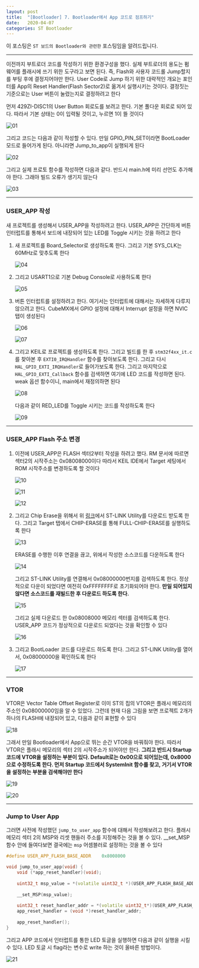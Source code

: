 ```yaml
---
layout: post
title:  "[Bootloader] 7. Bootloader에서 App 코드로 점프하기"
date:   2020-04-07
categories: ST Bootloader
---
```


이 포스팅은 `ST 보드의 Bootloader와 관련한` 포스팅임을 알려드립니다.

---

이전까지 부트로더 코드를 작성하기 위한 환경구성을 했다. 실제 부트로더의 용도는 펌웨어를 플래시에 쓰기 위한 도구라고 보면 된다. 즉, Flash와 사용자 코드롤 Jump할지를 부팅 후에 결정지어야만 한다. User Code로 Jump 하기 위한 대략적인 개요는 포인터를 App의 Reset Handler(Flash Sector2)로 옮겨서 실행시키는 것이다. 결정짓는 기준으로는 User 버튼이 눌렸는지로 결정하려고 한다

먼저 429ZI-DISC1의 User Button 회로도를 보려고 한다. 기본 풀다운 회로로 되어 있다. 따라서 기본 상태는 0이 입력될 것이고, 누르면 1이 뜰 것이다


![01](https://drive.google.com/uc?id=1NRZT3GBZ6UXLUkhu0ErhPNMs3umPAMHQ)


그리고 코드는 다음과 같이 작성할 수 있다. 만일 GPIO_PIN_SET이라면 BootLoader 모드로 들어가게 된다. 아니라면 Jump_to_app이 실행되게 된다


![02](https://drive.google.com/uc?id=1-vwMNQZZ2NWmJ8vyLtvxCpMjMXQ7yaIL)


그리고 실제 프로토 함수를 작성하면 다음과 같다. 반드시 main.h에 미리 선언도 추가해야 한다. 그래야 빌드 오류가 생기지 않는다


![03](https://drive.google.com/uc?id=14gVGhB-I2z6NYnYeB0VGhP0Ox8ljuUM0)


---
### USER_APP 작성

새 프로젝트를 생성해서 USER_APP을 작성하려고 한다. USER_APP은 간단하게 버튼 인터럽트를 통해서 보드에 내장되어 있는 LED를 Toggle 시키는 것을 하려고 한다

1. 새 프로젝트를 Board_Selector로 생성하도록 한다. 그리고 기본 SYS_CLK는 60MHz로 맞추도록 한다


    ![04](https://drive.google.com/uc?id=1rb4cjx2ksqpdhKtIPdZW2g4augGZqScT)


2. 그리고 USART1으로 기본 Debug Console로 사용하도록 한다


    ![05](https://drive.google.com/uc?id=1UId6p7Bu968RjhUsGmdva7NNXNXCWrBs)


3. 버튼 인터럽트를 설정하려고 한다. 여기서는 인터럽트에 대해서는 자세하게 다루지 않으려고 한다. CubeMX에서 GPIO 설정에 대해서 Interrupt 설정을 하면 NVIC 탭이 생성된다


    ![06](https://drive.google.com/uc?id=10Q5vK49oGS6-5BSpF-OjuckjYGeinx7E)


    ![07](https://drive.google.com/uc?id=1nlMZ5RFeP2CGfKQHzPVAyQpkNWiZsXoe)


4. 그리고 KEIL로 프로젝트를 생성하도록 한다. 그리고 빌드를 한 후 `stm32f4xx_it.c`를 찾아본 후 `EXTI0_IRQHandler` 함수를 찾아보도록 한다. 그리고 다시 `HAL_GPIO_EXTI_IRQHandler`로 들어가보도록 한다. 그리고 마지막으로 `HAL_GPIO_EXTI_Callback` 함수를 검색하면 여기에 LED 코드를 작성하면 된다. weak 옵션 함수이니, main에서 재정의하면 된다


    ![08](https://drive.google.com/uc?id=1iNkOZxs3XqEg8R9Ht0CyJ6KXAz3XPPE7)


    다음과 같이 RED_LED를 Toggle 시키는 코드를 작성하도록 한다


    ![09](https://drive.google.com/uc?id=1sdVwZcRwiwxGXO9DcXKNeor0qW8EyLy0)


---
### USER_APP Flash 주소 변경

1. 이전에 USER_APP은 FLASH 섹터2부터 작성을 하려고 했다. RM 문서에 따르면 섹터2의 시작주소는 0x08008000이다 따라서 KEIL IDE에서 Target 세팅에서 ROM 시작주소를 변경하도록 할 것이다


    ![10](https://drive.google.com/uc?id=1T5pKjKzrlPBCrr5tAwg4YXfQlVLQVexR)


    ![11](https://drive.google.com/uc?id=1vN2Alb6HTO4gjkXeVKcQZ84GGDrpomXH)


    ![12](https://drive.google.com/uc?id=14WGMDjrgS_Ntby_CkmIm7kz7zoo0osSB)



2. 그리고 Chip Erase을 위해서 위 [링크](https://www.st.com/en/development-tools/stsw-link004.html)에서 ST-LINK Utility를 다운로드 받도록 한다. 그리고 Target 탭에서 CHIP-ERASE를 통해 FULL-CHIP-ERASE를 실행하도록 한다


    ![13](https://drive.google.com/uc?id=1O1FyFT7o60OUaJbpB8Gye09AjOHzu1gH)


    ERASE를 수행한 이후 연결을 끊고, 위에서 작성한 소스코드를 다운하도록 한다


    ![14](https://drive.google.com/uc?id=1lIm0iV9mFj9kNTMg3z6p6bAMQVY2oakp)


    그리고 ST-LINK Utility를 연결해서 0x08000000번지를 검색하도록 한다. 정상적으로 다운이 되었다면 여전히 0xFFFFFFFF로 초기화되어야 한다. __만일 되어있지 않다면 소스코드를 재빌드한 후 다운로드 하도록 한다.__


    ![15](https://drive.google.com/uc?id=18rjZ2zqEv6lmGKoD-jlRFU4Qu6eQmAix)


    그리고 실제 다운로드 한 0x08008000 메모리 섹터를 검색하도록 한다. USER_APP 코드가 정상적으로 다운로드 되었다는 것을 확인할 수 있다


    ![16](https://drive.google.com/uc?id=1ijx8FXOhT1cn6IJgySQqejjZHDtUuzJz)


3. 그리고 BootLoader 코드를 다운로드 하도록 한다. 그리고 ST-LINK Utility를 열어서, 0x08000000을 확인하도록 한다


    ![17](https://drive.google.com/uc?id=1D0JejJA9Y3vdK-ipqQgk_oFPTuNNTfHW)


---
### VTOR

VTOR은 Vector Table Offset Register로 이미 ST의 칩의 VTOR은 플래시 메모리의 주소인 0x08000000임을 알 수 있었다. 그런데 현재 다음 그림을 보면 프로젝트 2개가 하나의 FLASH에 내장되어 있고, 다음과 같이 표현할 수 있다


![18](https://drive.google.com/uc?id=14UGlvdW4inSE_vX4wQ40sZNimgN83Z3q)


그래서 만일 Bootloader에서 App으로 뛰는 순간 VTOR을 바꿔줘야 한다. 따라서 VTOR은 플래시 메모리의 섹터 2의 시작주소가 되어야만 한다. __그리고 반드시 Startup 코드에 VTOR을 설정하는 부분이 있다. Default로는 0x00으로 되어있는데, 0x8000으로 수정하도록 한다. 먼저 Startup 코드에서 SystemInit 함수를 찾고, 거기서 VTOR을 설정하는 부분을 검색해야만 한다__ 


![19](https://drive.google.com/uc?id=1bJy1p2_B0Kzwwza2Gh0uHgFK3caNKPdF)


![20](https://drive.google.com/uc?id=1K80w3RH_umMzSsAwQGzGFfhDuUB1DKYi)

---
### Jump to User App

그러면 사전에 작성했던 `jump_to_user_app` 함수에 대해서 작성해보려고 한다. 플래시 메모리 섹터 2의 MSP와 리셋 핸들러 주소를 지정해주는 것을 볼 수 있다. __set_MSP 함수 안에 들여다보면 결국에는 `msp` 어셈블러로 설정하는 것을 볼 수 있다


```cpp
#define USER_APP_FLASH_BASE_ADDR	0x8008000

void jump_to_user_app(void) {
	void (*app_reset_handler)(void);
	
	uint32_t msp_value = *(volatile uint32_t *)(USER_APP_FLASH_BASE_ADDR);
	
	__set_MSP(msp_value);
	
	uint32_t reset_handler_addr = *(volatile uint32_t*)(USER_APP_FLASH_BASE_ADDR + 4);
	app_reset_handler = (void *)reset_handler_addr;
	
	app_reset_handler();
}
```


그리고 APP 코드에서 인터럽트를 통한 LED 토글을 실행하면 다음과 같이 실행을 시킬 수 있다. LED 토글 시 flag라는 변수로 write 하는 것이 올바른 방법이다.


![21](https://drive.google.com/uc?id=1RmiLqD6xeOSW04vkWXxWjyiSoHPARSUZ)